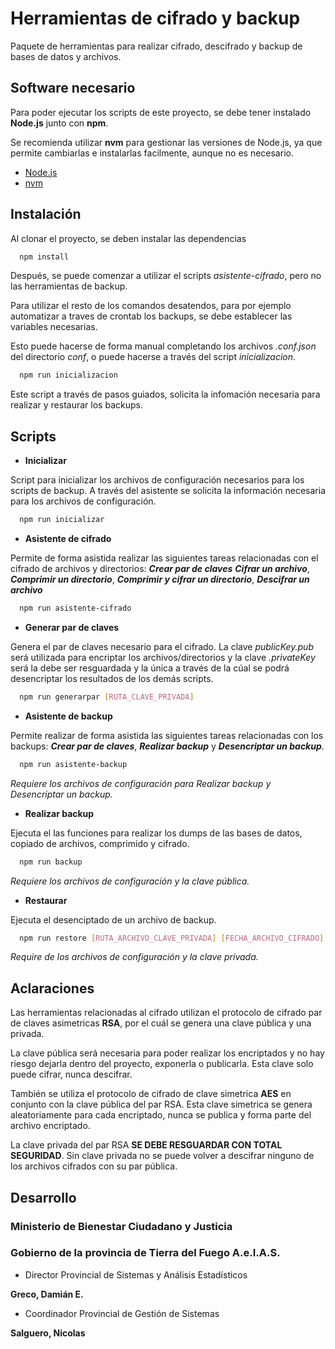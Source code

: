 
# Herramientas de cifrado y backup

Paquete de herramientas para realizar cifrado, descifrado y backup de bases de datos y archivos.


## Software necesario

Para poder ejecutar los scripts de este proyecto, se debe tener instalado **Node.js** junto con **npm**. 

Se recomienda utilizar **nvm** para gestionar las versiones de Node.js, ya que permite cambiarlas e instalarlas facilmente, aunque no es necesario.

- [Node.js](https://nodejs.org/en/download/package-manager/current)
- [nvm](https://github.com/nvm-sh/nvm)

## Instalación

Al clonar el proyecto, se deben instalar las dependencias

```bash
  npm install
```

Después, se puede comenzar a utilizar el scripts *asistente-cifrado*, pero no las herramientas de backup.

Para utilizar el resto de los comandos desatendos, para por ejemplo automatizar a traves de crontab los backups, se debe establecer las variables necesarias.

Esto puede hacerse de forma manual completando los archivos *.conf.json* del directorio *conf*, o puede hacerse a través del script *inicializacion*.


```bash
  npm run inicializacion
```

Este script a través de pasos guiados, solicita la infomación necesaria para realizar y restaurar los backups.

## Scripts

-  **Inicializar**

Script para inicializar los archivos de configuración necesarios para los scripts de backup. A través del asistente se solicita la información necesaria para los archivos de configuración.

```bash
  npm run inicializar
```

- **Asistente de cifrado**

Permite de forma asistida realizar las siguientes tareas relacionadas con el cifrado de archivos y directorios: ***Crear par de claves*** ***Cifrar un archivo***, ***Comprimir un directorio***, ***Comprimir y cifrar un directorio***, ***Descifrar un archivo***

```bash
  npm run asistente-cifrado
```

- **Generar par de claves**

Genera el par de claves necesario para el cifrado. La clave *publicKey.pub* será utilizada para encriptar los archivos/directorios y la clave *.privateKey* será la debe ser resguardada y la única a través de la cúal se podrá desencriptar los resultados de los demás scripts.

```bash
  npm run generarpar [RUTA_CLAVE_PRIVADA]
```

- **Asistente de backup**

Permite realizar de forma asistida las siguientes tareas relacionadas con los backups: ***Crear par de claves***, ***Realizar backup*** y ***Desencriptar un backup***. 

```bash
  npm run asistente-backup
```

*Requiere los archivos de configuración para Realizar backup y Desencriptar un backup.*

- **Realizar backup**

Ejecuta el las funciones para realizar los dumps de las bases de datos, copiado de archivos, comprimido y cifrado.


```bash
  npm run backup
```

*Requiere los archivos de configuración y la clave pública.*

- **Restaurar**

Ejecuta el desenciptado de un archivo de backup. 


```bash
  npm run restore [RUTA_ARCHIVO_CLAVE_PRIVADA] [FECHA_ARCHIVO_CIFRADO]
```
*Require de los archivos de configuración y la clave privada.*

## Aclaraciones

Las herramientas relacionadas al cifrado utilizan el protocolo de cifrado par de claves asimetricas **RSA**, por el cuál se genera una clave pública y una privada.

La clave pública será necesaria para poder realizar los encriptados y no hay riesgo dejarla dentro del proyecto, exponerla o publicarla. Esta clave solo puede cifrar, nunca descifrar.

También se utiliza el protocolo de cifrado de clave simetrica **AES** en conjunto con la clave pública del par RSA. Esta clave simetrica se genera aleatoriamente para cada encriptado, nunca se publica y forma parte del archivo encriptado. 

La clave privada del par RSA **SE DEBE RESGUARDAR CON TOTAL SEGURIDAD**. Sin clave privada no se puede volver a descifrar ninguno de los archivos cifrados con su par pública.
## Desarrollo
### Ministerio de Bienestar Ciudadano y Justicia
### Gobierno de la provincia de Tierra del Fuego A.e.I.A.S. 

 - Director Provincial de Sistemas y Análisis Estadísticos

**Greco, Damián E.**

 - Coordinador Provincial de Gestión de Sistemas

**Salguero, Nicolas**